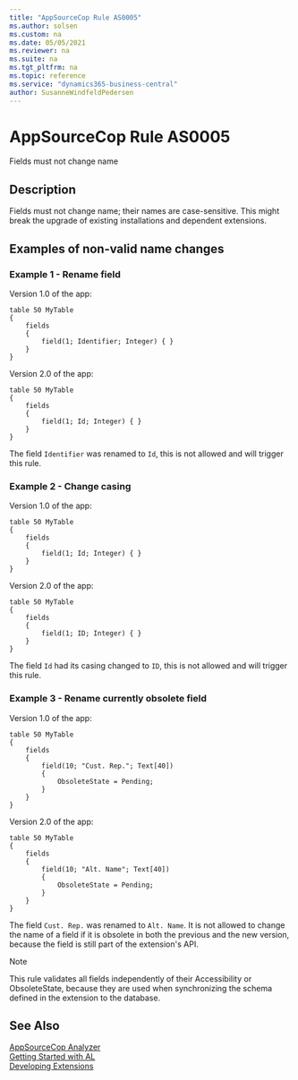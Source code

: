 ```yaml
---
title: "AppSourceCop Rule AS0005"
ms.author: solsen
ms.custom: na
ms.date: 05/05/2021
ms.reviewer: na
ms.suite: na
ms.tgt_pltfrm: na
ms.topic: reference
ms.service: "dynamics365-business-central"
author: SusanneWindfeldPedersen
---
```

[//]: # (START>DO_NOT_EDIT)
[//]: # (IMPORTANT:Do not edit any of the content between here and the END>DO_NOT_EDIT.)
[//]: # (Any modifications should be made in the .xml files in the ModernDev repo.)
# AppSourceCop Rule AS0005
Fields must not change name

## Description
Fields must not change name; their names are case-sensitive. This might break the upgrade of existing installations and dependent extensions.

[//]: # (IMPORTANT: END>DO_NOT_EDIT)


## Examples of non-valid name changes

### Example 1 - Rename field

Version 1.0 of the app:
```al
table 50 MyTable
{
    fields
    {
        field(1; Identifier; Integer) { }
    }
}
```

Version 2.0 of the app:
```al
table 50 MyTable
{
    fields
    {
        field(1; Id; Integer) { }
    }
}
```
The field `Identifier` was renamed to `Id`, this is not allowed and will trigger this rule.

### Example 2 - Change casing
Version 1.0 of the app:
```al
table 50 MyTable
{
    fields
    {
        field(1; Id; Integer) { }
    }
}
```

Version 2.0 of the app:
```al
table 50 MyTable
{
    fields
    {
        field(1; ID; Integer) { }
    }
}
```
The field `Id` had its casing changed to `ID`, this is not allowed and will trigger this rule.

### Example 3 - Rename currently obsolete field
Version 1.0 of the app:
```al
table 50 MyTable
{
    fields
    {
        field(10; "Cust. Rep."; Text[40])
        {
            ObsoleteState = Pending;
        }
    }
}
```

Version 2.0 of the app:

```al
table 50 MyTable
{
    fields
    {
        field(10; "Alt. Name"; Text[40])
        {
            ObsoleteState = Pending;
        }
    }
}
```

The field `Cust. Rep.` was renamed to `Alt. Name`. It is not allowed to change the name of a field if it is obsolete in both the previous and the new version, because the field is still part of the extension's API.

> [!NOTE]  
> This rule validates all fields independently of their Accessibility or ObsoleteState, because they are used when synchronizing the schema defined in the extension to the database.

## See Also

[AppSourceCop Analyzer](appsourcecop.md)  
[Getting Started with AL](../devenv-get-started.md)  
[Developing Extensions](../devenv-dev-overview.md)
